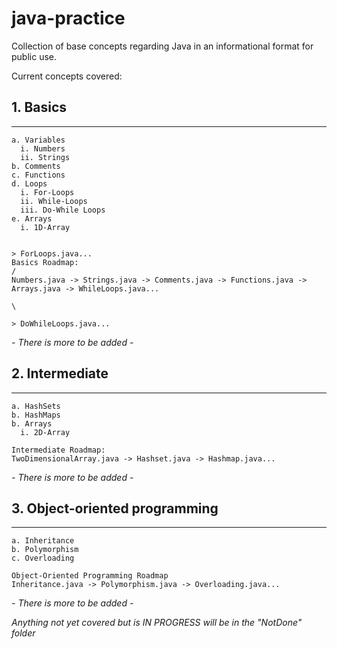 # java-practice

Collection of base concepts regarding Java in an informational format for public use.

Current concepts covered:

  ## 1. Basics
  ---
    a. Variables
      i. Numbers
      ii. Strings
    b. Comments 
    c. Functions
    d. Loops
      i. For-Loops
      ii. While-Loops
      iii. Do-While Loops
    e. Arrays
      i. 1D-Array
    
                                                                                     > ForLoops.java...
    Basics Roadmap:                                                                /
    Numbers.java -> Strings.java -> Comments.java -> Functions.java -> Arrays.java -> WhileLoops.java...
                                                                                   \
                                                                                     > DoWhileLoops.java...


  *- There is more to be added -*
  
  ## 2. Intermediate
  ---
    a. HashSets
    b. HashMaps
    b. Arrays
      i. 2D-Array
      
    Intermediate Roadmap:
    TwoDimensionalArray.java -> Hashset.java -> Hashmap.java...
    
  *- There is more to be added -*

  ## 3. Object-oriented programming
  ---
    a. Inheritance
    b. Polymorphism
    c. Overloading
    
    Object-Oriented Programming Roadmap
    Inheritance.java -> Polymorphism.java -> Overloading.java...

  *- There is more to be added -*
  

*Anything not yet covered but is IN PROGRESS will be in the "NotDone" folder*
